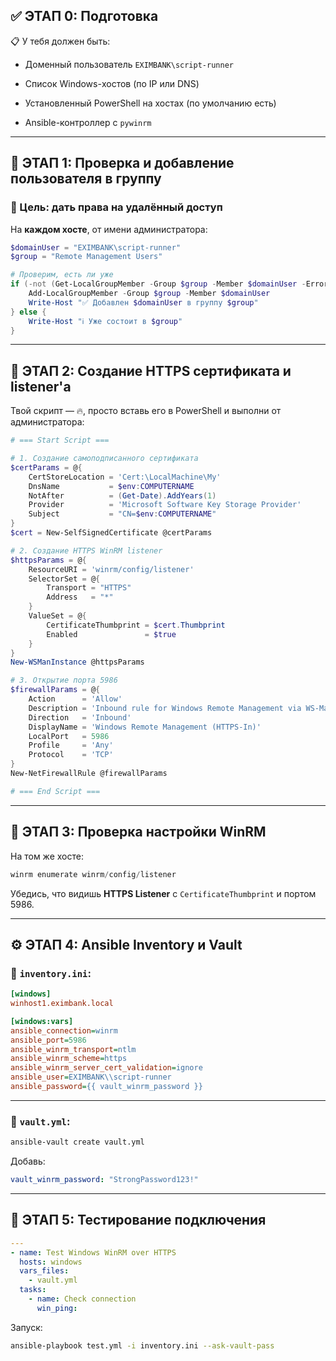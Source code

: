 ## ✅ **ЭТАП 0: Подготовка**

📋 У тебя должен быть:

- Доменный пользователь `EXIMBANK\script-runner`
    
- Список Windows-хостов (по IP или DNS)
    
- Установленный PowerShell на хостах (по умолчанию есть)
    
- Ansible-контроллер с `pywinrm`
    

---

## 🧩 **ЭТАП 1: Проверка и добавление пользователя в группу**

### 📌 Цель: дать права на удалённый доступ

На **каждом хосте**, от имени администратора:

```powershell
$domainUser = "EXIMBANK\script-runner"
$group = "Remote Management Users"

# Проверим, есть ли уже
if (-not (Get-LocalGroupMember -Group $group -Member $domainUser -ErrorAction SilentlyContinue)) {
    Add-LocalGroupMember -Group $group -Member $domainUser
    Write-Host "✅ Добавлен $domainUser в группу $group"
} else {
    Write-Host "ℹ️ Уже состоит в $group"
}
```

---

## 🔐 **ЭТАП 2: Создание HTTPS сертификата и listener'а**

Твой скрипт — 🔥, просто вставь его в PowerShell и выполни от администратора:

```powershell
# === Start Script ===

# 1. Создание самоподписанного сертификата
$certParams = @{
    CertStoreLocation = 'Cert:\LocalMachine\My'
    DnsName           = $env:COMPUTERNAME
    NotAfter          = (Get-Date).AddYears(1)
    Provider          = 'Microsoft Software Key Storage Provider'
    Subject           = "CN=$env:COMPUTERNAME"
}
$cert = New-SelfSignedCertificate @certParams

# 2. Создание HTTPS WinRM listener
$httpsParams = @{
    ResourceURI = 'winrm/config/listener'
    SelectorSet = @{
        Transport = "HTTPS"
        Address   = "*"
    }
    ValueSet = @{
        CertificateThumbprint = $cert.Thumbprint
        Enabled               = $true
    }
}
New-WSManInstance @httpsParams

# 3. Открытие порта 5986
$firewallParams = @{
    Action      = 'Allow'
    Description = 'Inbound rule for Windows Remote Management via WS-Management. [TCP 5986]'
    Direction   = 'Inbound'
    DisplayName = 'Windows Remote Management (HTTPS-In)'
    LocalPort   = 5986
    Profile     = 'Any'
    Protocol    = 'TCP'
}
New-NetFirewallRule @firewallParams

# === End Script ===
```

---

## 📡 **ЭТАП 3: Проверка настройки WinRM**

На том же хосте:

```powershell
winrm enumerate winrm/config/listener
```

Убедись, что видишь **HTTPS Listener** с `CertificateThumbprint` и портом 5986.

---

## ⚙️ **ЭТАП 4: Ansible Inventory и Vault**

### 🔸 `inventory.ini`:

```ini
[windows]
winhost1.eximbank.local

[windows:vars]
ansible_connection=winrm
ansible_port=5986
ansible_winrm_transport=ntlm
ansible_winrm_scheme=https
ansible_winrm_server_cert_validation=ignore
ansible_user=EXIMBANK\\script-runner
ansible_password={{ vault_winrm_password }}
```

---

### 🔸 `vault.yml`:

```bash
ansible-vault create vault.yml
```

Добавь:

```yaml
vault_winrm_password: "StrongPassword123!"
```

---

## 🧪 **ЭТАП 5: Тестирование подключения**

```yaml
---
- name: Test Windows WinRM over HTTPS
  hosts: windows
  vars_files:
    - vault.yml
  tasks:
    - name: Check connection
      win_ping:
```

Запуск:

```bash
ansible-playbook test.yml -i inventory.ini --ask-vault-pass
```
